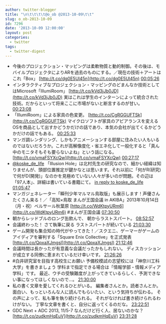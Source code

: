 ```yaml
---
author: twitter-blogger
title: "\n\t\t\t\t@o_ob @2013-10-09\t\t"
slug: o_ob-2013-10-09
id: 7296
date: '2013-10-09 12:00:00'
layout: post
categories:
  - twitter
tags:
  - twitter-digest
---
```


*   今後のプロジェクション・マッピングは柔軟物質と動的制御。その後は、モバイルプロジェクタによりARを過去のものにする。／現在の技術＋アートはこれ「Box」 [http://t.co/dg0E5Ul45n](http://t.co/dg0E5Ul45n) [00:05:26](http://twitter.com/o_ob/statuses/387594592293363712)
*   インタラクティブなプロジェクション・マッピングのどまんなか技術としてはMicrosoft「IllumiRoom」 [http://t.co/kVd3jJb0JD](http://t.co/kVd3jJb0JD) 実はこれは学生のインターンによって統合された技術。だからといって将来ここに市場がないと断言するのが甘い。 [00:23:08](http://twitter.com/o_ob/statuses/387599044786143233)
*   「IllumiRoom」による家具の色変更。 [http://t.co/CgRGGUFTSk](http://t.co/CgRGGUFTSk) マイクロソフトが家具のアピアランスを変えるOSを商品として出すかどうかだけの話であり、本気の会社が出てくるかどうかだけの話でもある。 [00:25:33](http://twitter.com/o_ob/statuses/387599655359361025)
*   マンガ調レンダリング、しかもアニメーションする部屋に住みたい人もいるのではないだろうか。これが高解像度化・省エネ化して一般化すると「真ん中のモニタそもそも要らないよね」という話になる。 [http://t.co/vmaFSYXcQw](http://t.co/vmaFSYXcQw) [00:27:17](http://twitter.com/o_ob/statuses/387600088886833153)
*   [@koske_de_life](http://twitter.com/koske_de_life) 「Illusion Hole」は北村先生の研究なので、細かい経緯は知りませんが、頭部位置推定が鍵かなとは思います。それ以前に「何がR(研究)で何がD(開発)」なのかを見極めていない人々が多いのが問題。その辺は「97人本」、詳細は書いている書籍にて。 [in reply to koske_de_life](http://twitter.com/koske_de_life/statuses/387593340083896320) [01:05:47](http://twitter.com/o_ob/statuses/387609779478069249)
*   マンガジェネレーター「瞬刊少年マルマル鳥取版」も展示します！声優さんたくさん来る！／「高知×鳥取 まんが王国会議 in AKIBA」2013年10月14日（月・祝）ベルサール秋葉原 [http://t.co/WdKtpyURm6](http://t.co/WdKtpyURm6) #まんが王国会議 [07:30:50](http://twitter.com/o_ob/statuses/387706682198872064)
*   朝からレッドブルのロング缶飲んで、 朝からラストスパート。 [08:52:57](http://twitter.com/o_ob/statuses/387727344477024256)
*   会議終わった！ さて執筆に戻る ラストスパートが続いている [21:03:30](http://twitter.com/o_ob/statuses/387911192963866624)
*   ゲーム開発も集合知の時代がやってきた！／スクエニ、ゲーマーがゲームのアイディアを審判する「Square Enix Collective」を正式発表 [http://t.co/QpxaXJmgsI](http://t.co/QpxaXJmgsI) [21:12:46](http://twitter.com/o_ob/statuses/387913526368411648)
*   会議時間は長かったが有意義な会議だったかもしれない。 ディスカッションが成立する同僚に恵まれているだけ幸いです。 [21:26:26](http://twitter.com/o_ob/statuses/387916967006318592)
*   #白井研究室を目指す高校生にお願い 予備校模試の志望校には「神奈川工科大学」を書きましょう 学科まで指定できる場合は「情報学部・情報メディア学科」です。 最近、ウチの受験難度が上がってきているらしく、予測できない事になってほしくないので…。 [21:30:00](http://twitter.com/o_ob/statuses/387917864167952384)
*   私の書く文章を愛してくれるひとがいる。 編集者さんとか。読者さんとか。 面白い、もっといろんな人に読んでもらいたい、という気持ちが伝わる。 その声によって、私も筆を執り続けられる。 それがなければ書き続けられるわけがない。 丁寧な文章を書くと、自分に返ってくるのだな。 [23:22:51](http://twitter.com/o_ob/statuses/387946263536091137)
*   GDC Next + ADC 2013, 11/5-7 なんだけど行く人、居ないのかな？ [http://t.co/zudkmHqEuV](http://t.co/zudkmHqEuV) [23:31:28](http://twitter.com/o_ob/statuses/387948430577790976)